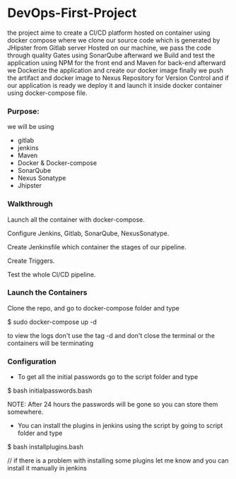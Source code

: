 # DevOps-First-Project
the project aime to create a CI/CD platform hosted on container using docker compose where we clone our source code which is
generated by JHipster from Gitlab server Hosted on our machine, we pass the code through quality Gates using SonarQube
afterward we Build and test the application using NPM for the front end and Maven for back-end afterward we Dockerize the
application and create our docker image finally we push the artifact and docker image to Nexus Repository for Version Control
and if our application is ready we deploy it and launch it inside docker container using docker-compose file.

### Purpose:
we will be using 
- gitlab
- jenkins
- Maven
- Docker & Docker-compose
- SonarQube
- Nexus Sonatype
- Jhipster

### Walkthrough

Launch all the container with docker-compose.

Configure Jenkins, Gitlab, SonarQube, NexusSonatype.

Create Jenkinsfile which container the stages of our pipeline.

Create Triggers.

Test the whole CI/CD pipeline.

### Launch the Containers

Clone the repo, and go to docker-compose folder and type

 $ sudo docker-compose up -d 

to view the logs don't use the tag -d and don't close the terminal or the containers will be terminating

### Configuration

- To get all the initial passwords go to the script folder and type 

 $ bash initialpasswords.bash

NOTE: After 24 hours the passwords will be gone so you can store them somewhere.

- You can install the plugins in jenkins using the script by going to script folder and type

 $ bash installplugins.bash

// if there is a problem with installing some plugins let me know and you can install it manually in jenkins

